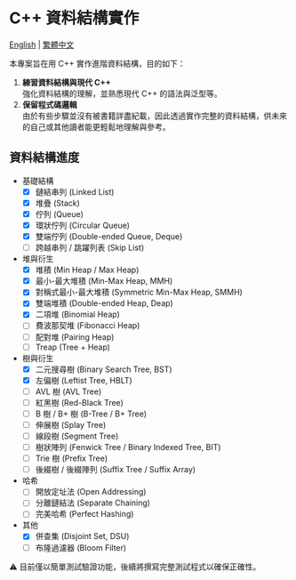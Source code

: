 # C++ 資料結構實作

<a href="./README.md">English</a> | <a href="./README.zh-TW.md">繁體中文</a>

本專案旨在用 C++ 實作進階資料結構，目的如下：

1. **練習資料結構與現代 C++**  
   強化資料結構的理解，並熟悉現代 C++ 的語法與泛型等。
2. **保留程式碼邏輯**  
    由於有些步驟並沒有被書籍詳盡紀載，因此透過實作完整的資料結構，供未來的自己或其他讀者能更輕鬆地理解與參考。

## 資料結構進度

- 基礎結構
  - [x] 鏈結串列 (Linked List)
  - [x] 堆疊 (Stack)
  - [x] 佇列 (Queue)
  - [x] 環狀佇列 (Circular Queue)
  - [x] 雙端佇列 (Double-ended Queue, Deque)
  - [ ] 跨越串列 / 跳躍列表 (Skip List)
- 堆與衍生
  - [x] 堆積 (Min Heap / Max Heap)
  - [x] 最小-最大堆積 (Min-Max Heap, MMH)
  - [x] 對稱式最小-最大堆積 (Symmetric Min-Max Heap, SMMH)
  - [x] 雙端堆積 (Double-ended Heap, Deap)
  - [x] 二項堆 (Binomial Heap)
  - [ ] 費波那契堆 (Fibonacci Heap)
  - [ ] 配對堆 (Pairing Heap)
  - [ ] Treap (Tree + Heap)
- 樹與衍生
  - [x] 二元搜尋樹 (Binary Search Tree, BST)
  - [x] 左偏樹 (Leftist Tree, HBLT)
  - [ ] AVL 樹 (AVL Tree)
  - [ ] 紅黑樹 (Red-Black Tree)
  - [ ] B 樹 / B+ 樹 (B-Tree / B+ Tree)
  - [ ] 伸展樹 (Splay Tree)
  - [ ] 線段樹 (Segment Tree)
  - [ ] 樹狀陣列 (Fenwick Tree / Binary Indexed Tree, BIT)
  - [ ] Trie 樹 (Prefix Tree)
  - [ ] 後綴樹 / 後綴陣列 (Suffix Tree / Suffix Array)
- 哈希
  - [ ] 開放定址法 (Open Addressing)
  - [ ] 分離鏈結法 (Separate Chaining)
  - [ ] 完美哈希 (Perfect Hashing)
- 其他
  - [x] 併查集 (Disjoint Set, DSU)
  - [ ] 布隆過濾器 (Bloom Filter)

⚠ 目前僅以簡單測試驗證功能，後續將撰寫完整測試程式以確保正確性。